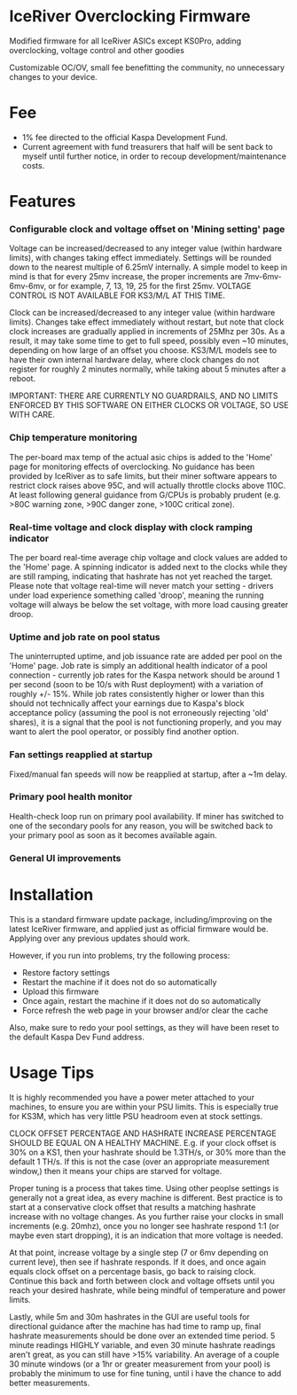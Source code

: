 # IceRiver Overclocking Firmware
Modified firmware for all IceRiver ASICs except KS0Pro, adding overclocking, voltage control and other goodies

Customizable OC/OV, small fee benefitting the community, no unnecessary changes to your device.

# Fee
* 1% fee directed to the official Kaspa Development Fund.
* Current agreement with fund treasurers that half will be sent back to myself until further notice, in order to recoup development/maintenance costs.

# Features
### Configurable clock and voltage offset on 'Mining setting' page
Voltage can be increased/decreased to any integer value (within hardware limits), with changes taking effect immediately.  Settings will be rounded down to the nearest multiple of 6.25mV internally.  A simple model to keep in mind is that for every 25mv increase, the proper increments are 7mv-6mv-6mv-6mv, or for example, 7, 13, 19, 25 for the first 25mv. VOLTAGE CONTROL IS NOT AVAILABLE FOR KS3/M/L AT THIS TIME.

Clock can be increased/decreased to any integer value (within hardware limits).  Changes take effect immediately without restart, but note that clock clock increases are gradually applied in increments of 25Mhz per 30s.  As a result, it may take some time to get to full speed, possibly even ~10 minutes, depending on how large of an offset you choose.  KS3/M/L models see to have their own internal hardware delay, where clock changes do not register for roughly 2 minutes normally, while taking about 5 minutes after a reboot.

IMPORTANT: THERE ARE CURRENTLY NO GUARDRAILS, AND NO LIMITS ENFORCED BY THIS SOFTWARE ON EITHER CLOCKS OR VOLTAGE, SO USE WITH CARE.

### Chip temperature monitoring
The per-board max temp of the actual asic chips is added to the 'Home' page for monitoring effects of overclocking.  No guidance has been provided by IceRiver as to safe limits, but their miner software appears to restrict clock raises above 95C, and will actually throttle clocks above 110C.  At least following general guidance from G/CPUs is probably prudent (e.g. >80C warning zone, >90C danger zone, >100C critical zone).

### Real-time voltage and clock display with clock ramping indicator
The per board real-time average chip voltage and clock values are added to the 'Home' page.  A spinning indicator is added next to the clocks while they are still ramping, indicating that hashrate has not yet reached the target.  Please note that voltage real-time will never match your setting - drivers under load experience something called 'droop', meaning the running voltage will always be below the set voltage, with more load causing greater droop.

### Uptime and job rate on pool status
The uninterrupted uptime, and job issuance rate are added per pool on the 'Home' page.  Job rate is simply an additional health indicator of a pool connection - currently job rates for the Kaspa network should be around 1 per second (soon to be 10/s with Rust deployment) with a variation of roughly +/- 15%.  While job rates consistently higher or lower than this should not technically affect your earnings due to Kaspa's block acceptance policy (assuming the pool is not erroneously rejecting 'old' shares), it is a signal that the pool is not functioning properly, and you may want to alert the pool operator, or possibly find another option.

### Fan settings reapplied at startup
Fixed/manual fan speeds will now be reapplied at startup, after a ~1m delay.

### Primary pool health monitor
Health-check loop run on primary pool availability.  If miner has switched to one of the secondary pools for any reason, you will be switched back to your primary pool as soon as it becomes available again.

### General UI improvements

# Installation
This is a standard firmware update package, including/improving on the latest IceRiver firmware, and applied just as official firmware would be.  Applying over any previous updates should work.

However, if you run into problems, try the following process:
* Restore factory settings
* Restart the machine if it does not do so automatically
* Upload this firmware
* Once again, restart the machine if it does not do so automatically
* Force refresh the web page in your browser and/or clear the cache

Also, make sure to redo your pool settings, as they will have been reset to the default Kaspa Dev Fund address.

# Usage Tips
It is highly recommended you have a power meter attached to your machines, to ensure you are within your PSU limits.  This is especially true for KS3M, which has very little PSU headroom even at stock settings.

CLOCK OFFSET PERCENTAGE AND HASHRATE INCREASE PERCENTAGE SHOULD BE EQUAL ON A HEALTHY MACHINE.  E.g. if your clock offset is 30% on a KS1, then your hashrate should be 1.3TH/s, or 30% more than the default 1 TH/s.  If this is not the case (over an appropriate measurement window,) then it means your chips are starved for voltage.

Proper tuning is a process that takes time.  Using other peoplse settings is generally not a great idea, as every machine is different.  Best practice is to start at a conservative clock offset that results a matching hashrate increase with no voltage changes.  As you further raise your clocks in small increments (e.g. 20mhz), once you no longer see hashrate respond 1:1 (or maybe even start dropping), it is an indication that more voltage is needed.  

At that point, increase voltage by a single step (7 or 6mv depending on current leve), then see if hashrate responds.  If it does, and once again equals clock offset on a percentage basis, go back to raising clock.  Continue this back and forth between clock and voltage offsets until you reach your desired hashrate, while being mindful of temperature and power limits.

Lastly, while 5m and 30m hashrates in the GUI are useful tools for directional guidance after the machine has had time to ramp up, final hashrate measurements should be done over an extended time period.  5 minute readings HIGHLY variable, and even 30 minute hashrate readings aren't great, as you can still have >15% variability.  An average of a couple 30 minute windows (or a 1hr or greater measurement from your pool) is probably the minimum to use for fine tuning, until i have the chance to add better measurements.
